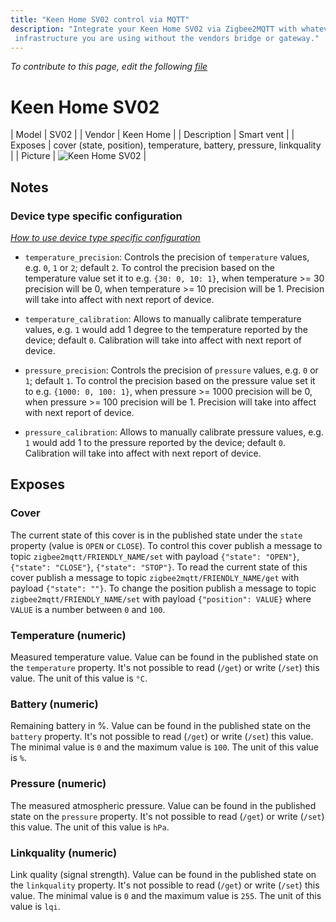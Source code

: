 ```yaml
---
title: "Keen Home SV02 control via MQTT"
description: "Integrate your Keen Home SV02 via Zigbee2MQTT with whatever smart home
 infrastructure you are using without the vendors bridge or gateway."
---
```


*To contribute to this page, edit the following
[file](https://github.com/Koenkk/zigbee2mqtt.io/blob/master/docs/devices/SV02.md)*

# Keen Home SV02

| Model | SV02  |
| Vendor  | Keen Home  |
| Description | Smart vent |
| Exposes | cover (state, position), temperature, battery, pressure, linkquality |
| Picture | ![Keen Home SV02](../images/devices/SV02.jpg) |

## Notes

### Device type specific configuration
*[How to use device type specific configuration](../information/configuration.md)*

* `temperature_precision`: Controls the precision of `temperature` values,
e.g. `0`, `1` or `2`; default `2`.
To control the precision based on the temperature value set it to e.g. `{30: 0, 10: 1}`,
when temperature >= 30 precision will be 0, when temperature >= 10 precision will be 1. Precision will take into affect with next report of device.
* `temperature_calibration`: Allows to manually calibrate temperature values,
e.g. `1` would add 1 degree to the temperature reported by the device; default `0`. Calibration will take into affect with next report of device.


* `pressure_precision`: Controls the precision of `pressure` values, e.g. `0` or `1`; default `1`.
To control the precision based on the pressure value set it to e.g. `{1000: 0, 100: 1}`,
when pressure >= 1000 precision will be 0, when pressure >= 100 precision will be 1. Precision will take into affect with next report of device.
* `pressure_calibration`: Allows to manually calibrate pressure values,
e.g. `1` would add 1 to the pressure reported by the device; default `0`. Calibration will take into affect with next report of device.



## Exposes

### Cover 
The current state of this cover is in the published state under the `state` property (value is `OPEN` or `CLOSE`).
To control this cover publish a message to topic `zigbee2mqtt/FRIENDLY_NAME/set` with payload `{"state": "OPEN"}`, `{"state": "CLOSE"}`, `{"state": "STOP"}`.
To read the current state of this cover publish a message to topic `zigbee2mqtt/FRIENDLY_NAME/get` with payload `{"state": ""}`.
To change the position publish a message to topic `zigbee2mqtt/FRIENDLY_NAME/set` with payload `{"position": VALUE}` where `VALUE` is a number between `0` and `100`.

### Temperature (numeric)
Measured temperature value.
Value can be found in the published state on the `temperature` property.
It's not possible to read (`/get`) or write (`/set`) this value.
The unit of this value is `°C`.

### Battery (numeric)
Remaining battery in %.
Value can be found in the published state on the `battery` property.
It's not possible to read (`/get`) or write (`/set`) this value.
The minimal value is `0` and the maximum value is `100`.
The unit of this value is `%`.

### Pressure (numeric)
The measured atmospheric pressure.
Value can be found in the published state on the `pressure` property.
It's not possible to read (`/get`) or write (`/set`) this value.
The unit of this value is `hPa`.

### Linkquality (numeric)
Link quality (signal strength).
Value can be found in the published state on the `linkquality` property.
It's not possible to read (`/get`) or write (`/set`) this value.
The minimal value is `0` and the maximum value is `255`.
The unit of this value is `lqi`.

